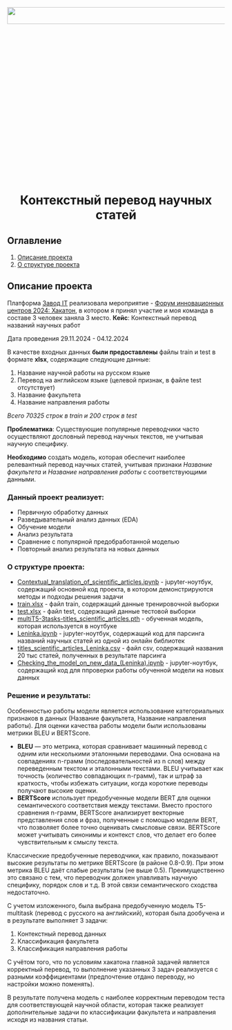 <img src=https://s9.travelask.ru/uploads/post/000/020/141/main_image/facebook-f5a1973dacfb009d1f93161d2a5cddd5.jpg width=700px height=10%>

# <center> Контекстный перевод научных статей
  
## Оглавление
1. [Описание проекта](#описание-проекта)
2. [О структуре проекта](#о-структуре-проекта)


## Описание проекта
Платформа [Завод IT](https://zavodit.ru/) реализовала мероприятие - [Форум инновационных центров 2024: Хакатон](https://zavodit.ru/ru/calendar/event/64), в котором я принял участие и моя команда в составе 3 человек заняла 3 место. 
**Кейс**: Контекстный перевод названий научных работ

Дата проведения
29.11.2024 - 04.12.2024

В качестве входных данных  **были предоставлены** файлы train и test в формате **xlsx**, содержащие следующие данные:
1. Название научной работы на русском языке
2. Перевод на английском языке (целевой признак, в файле test отсутствует)
3. Название факультета
4. Название направления работы
   
*Всего 70325 строк в train и 200 строк в test*
   
**Проблематика**: Существующие популярные переводчики часто осуществляют дословный перевод научных текстов, не учитывая научную специфику.

**Необходимо** создать модель, которая обеспечит наиболее релевантный перевод научных статей, учитывая признаки *Название факультета* и *Название направления работы* с соответствующими данными.

### Данный проект реализует:
* Первичную обработку данных
* Разведывательный анализ данных (EDA)
* Обучение модели
* Анализ результата
* Сравнение с популярной предобработанной моделью
* Повторный анализ результата на новых данных

### О структуре проекта:
* [Contextual_translation_of_scientific_articles.ipynb](Contextual_translation_of_scientific_articles.ipynb) - jupyter-ноутбук, содержащий основной код проекта, в котором демонстрируются методы и подходы решения задачи
* [train.xlsx](train.xlsx) - файл train, содержащий данные тренировочной выборки
* [test.xlsx](test.xlsx) - файл test, содержащий данные тестовой выборки
* [multiT5-3tasks-titles_scientific_articles.pth](https://drive.google.com/file/d/1s7xSJ-D5QSvd1UIg7KExHXi1tDNXvVZg/view?usp=drive_link) - обученная модель, которая используется в ноутбуке
* [Leninka.ipynb](Leninka.ipynb) - jupyter-ноутбук, содержащий код для парсинга названий научных статей из одной из онлайн библиотек
* [titles_scientific_articles_Leninka.csv](titles_scientific_articles_Leninka.csv) - файл csv, содержащий названия 20 тыс статей, полученных в результате парсинга
* [Checking_the_model_on_new_data_(Leninka).ipynb](Checking_the_model_on_new_data_(Leninka).ipynb) - jupyter-ноутбук, содержащий код для ппроверки работы обученной модели на новых данных

### Решение и результаты:
Особенностью работы модели является использование категориальных признаков в данных (Название факультета, Название направления работы). Для оценки качества работы модели были использованы метрики BLEU и BERTScore. 
  - **BLEU** — это метрика, которая сравнивает машинный перевод с одним или несколькими эталонными переводами. Она основана на совпадениях n-грамм (последовательностей из n слов) между переведенным текстом и эталонными текстами. BLEU учитывает как точность (количество совпадающих n-грамм), так и штраф за краткость, чтобы избежать ситуации, когда короткие переводы получают высокие оценки.
  - **BERTScore** использует предобученные модели BERT для оценки семантического соответствия между текстами. Вместо простого сравнения n-грамм, BERTScore анализирует векторные представления слов и фраз, полученные с помощью модели BERT, что позволяет более точно оценивать смысловые связи. BERTScore может учитывать синонимы и контекст слов, что делает его более чувствительным к смыслу текста.

Классические предобученные переводчики, как правило, показывают высокие результаты по метрике BERTScore (в районе 0.8-0.9). При этом метрика BLEU даёт слабые результаты (не выше 0.5). Преимущественно это связано с тем, что переводчик должен улавливать научную специфику, порядок слов и т.д. В этой связи семантического сходства недостаточно. 

С учетом изложенного, была выбрана предобученную модель T5-multitask (перевод с русского на английский), которая была дообучена и в результате выполняет 3 задачи:
1. Контекстный перевод данных
2. Классификация факультета
3. Классификация направления работы

С учётом того, что по условиям хакатона главной задачей является корректный перевод, то выполнение указанных 3 задач реализуется с разными коэффициентами (предпочтение отдано переводу, но настройки можно поменять).

В результате получена модель с наиболее корректным переводом теста для соответствующей научной области, которая также реализует дополнительные задачи по классификации факультета и направления исходя из названия статьи.
